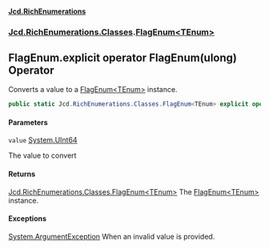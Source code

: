 #### [Jcd.RichEnumerations](index.md 'index')
### [Jcd.RichEnumerations.Classes](Jcd.RichEnumerations.Classes.md 'Jcd.RichEnumerations.Classes').[FlagEnum&lt;TEnum&gt;](FlagEnum_TEnum_.md 'Jcd.RichEnumerations.Classes.FlagEnum<TEnum>')

## FlagEnum<TEnum>.explicit operator FlagEnum<TEnum>(ulong) Operator

Converts a value to a [FlagEnum&lt;TEnum&gt;](FlagEnum_TEnum_.md 'Jcd.RichEnumerations.Classes.FlagEnum<TEnum>') instance.

```csharp
public static Jcd.RichEnumerations.Classes.FlagEnum<TEnum> explicit operator FlagEnum<TEnum>(ulong value);
```
#### Parameters

<a name='Jcd.RichEnumerations.Classes.FlagEnum_TEnum_.op_ExplicitJcd.RichEnumerations.Classes.FlagEnum_TEnum_(ulong).value'></a>

`value` [System.UInt64](https://docs.microsoft.com/en-us/dotnet/api/System.UInt64 'System.UInt64')

The value to convert

#### Returns
[Jcd.RichEnumerations.Classes.FlagEnum&lt;](FlagEnum_TEnum_.md 'Jcd.RichEnumerations.Classes.FlagEnum<TEnum>')[TEnum](FlagEnum_TEnum_.md#Jcd.RichEnumerations.Classes.FlagEnum_TEnum_.TEnum 'Jcd.RichEnumerations.Classes.FlagEnum<TEnum>.TEnum')[&gt;](FlagEnum_TEnum_.md 'Jcd.RichEnumerations.Classes.FlagEnum<TEnum>')
The [FlagEnum&lt;TEnum&gt;](FlagEnum_TEnum_.md 'Jcd.RichEnumerations.Classes.FlagEnum<TEnum>') instance.

#### Exceptions

[System.ArgumentException](https://docs.microsoft.com/en-us/dotnet/api/System.ArgumentException 'System.ArgumentException')
When an invalid value is provided.